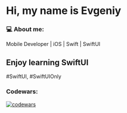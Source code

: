 <h1 align="left">Hi, my name is Evgeniy</h1>
<h3 align="left">💻 About me:</h3>

Mobile Developer | iOS | Swift | SwiftUI

## Enjoy learning SwiftUI

#SwiftUI, #SwiftUIOnly

<h3 align="left">Codewars:</h3>


[![codewars](https://www.codewars.com/users/EKukarskiy/badges/large)](https://www.codewars.com/EKukarskiy/username)

